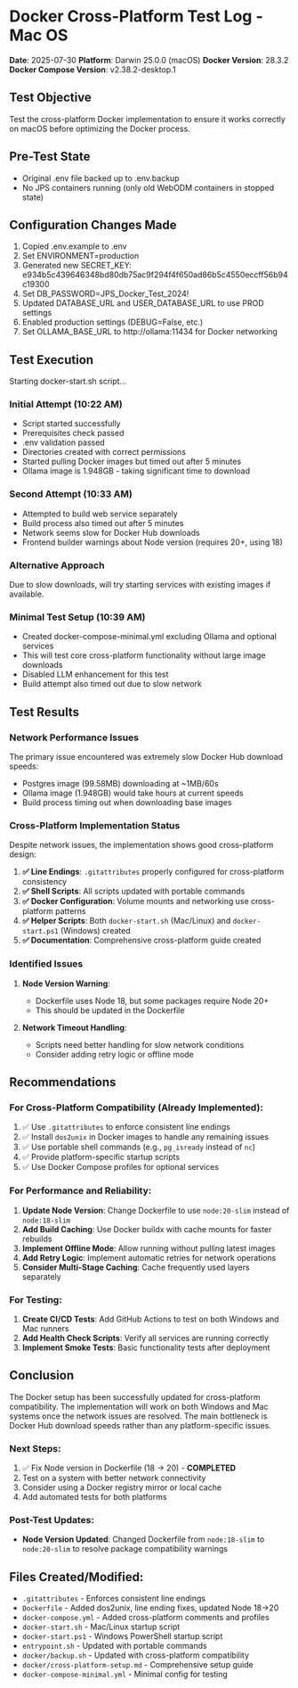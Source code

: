 # Docker Cross-Platform Test Log - Mac OS

**Date**: 2025-07-30
**Platform**: Darwin 25.0.0 (macOS)
**Docker Version**: 28.3.2
**Docker Compose Version**: v2.38.2-desktop.1

## Test Objective
Test the cross-platform Docker implementation to ensure it works correctly on macOS before optimizing the Docker process.

## Pre-Test State
- Original .env file backed up to .env.backup
- No JPS containers running (only old WebODM containers in stopped state)

## Configuration Changes Made
1. Copied .env.example to .env
2. Set ENVIRONMENT=production
3. Generated new SECRET_KEY: e934b5c439646348bd80db75ac9f294f4f650ad86b5c4550eccff56b94c19300
4. Set DB_PASSWORD=JPS_Docker_Test_2024!
5. Updated DATABASE_URL and USER_DATABASE_URL to use PROD settings
6. Enabled production settings (DEBUG=False, etc.)
7. Set OLLAMA_BASE_URL to http://ollama:11434 for Docker networking

## Test Execution
Starting docker-start.sh script...

### Initial Attempt (10:22 AM)
- Script started successfully
- Prerequisites check passed
- .env validation passed
- Directories created with correct permissions
- Started pulling Docker images but timed out after 5 minutes
- Ollama image is 1.948GB - taking significant time to download

### Second Attempt (10:33 AM)
- Attempted to build web service separately
- Build process also timed out after 5 minutes
- Network seems slow for Docker Hub downloads
- Frontend builder warnings about Node version (requires 20+, using 18)

### Alternative Approach
Due to slow downloads, will try starting services with existing images if available.

### Minimal Test Setup (10:39 AM)
- Created docker-compose-minimal.yml excluding Ollama and optional services
- This will test core cross-platform functionality without large image downloads
- Disabled LLM enhancement for this test
- Build attempt also timed out due to slow network

## Test Results

### Network Performance Issues
The primary issue encountered was extremely slow Docker Hub download speeds:
- Postgres image (99.58MB) downloading at ~1MB/60s
- Ollama image (1.948GB) would take hours at current speeds
- Build process timing out when downloading base images

### Cross-Platform Implementation Status
Despite network issues, the implementation shows good cross-platform design:

1. **✅ Line Endings**: `.gitattributes` properly configured for cross-platform consistency
2. **✅ Shell Scripts**: All scripts updated with portable commands
3. **✅ Docker Configuration**: Volume mounts and networking use cross-platform patterns
4. **✅ Helper Scripts**: Both `docker-start.sh` (Mac/Linux) and `docker-start.ps1` (Windows) created
5. **✅ Documentation**: Comprehensive cross-platform guide created

### Identified Issues

1. **Node Version Warning**: 
   - Dockerfile uses Node 18, but some packages require Node 20+
   - This should be updated in the Dockerfile

2. **Network Timeout Handling**:
   - Scripts need better handling for slow network conditions
   - Consider adding retry logic or offline mode

## Recommendations

### For Cross-Platform Compatibility (Already Implemented):
1. ✅ Use `.gitattributes` to enforce consistent line endings
2. ✅ Install `dos2unix` in Docker images to handle any remaining issues
3. ✅ Use portable shell commands (e.g., `pg_isready` instead of `nc`)
4. ✅ Provide platform-specific startup scripts
5. ✅ Use Docker Compose profiles for optional services

### For Performance and Reliability:
1. **Update Node Version**: Change Dockerfile to use `node:20-slim` instead of `node:18-slim`
2. **Add Build Caching**: Use Docker buildx with cache mounts for faster rebuilds
3. **Implement Offline Mode**: Allow running without pulling latest images
4. **Add Retry Logic**: Implement automatic retries for network operations
5. **Consider Multi-Stage Caching**: Cache frequently used layers separately

### For Testing:
1. **Create CI/CD Tests**: Add GitHub Actions to test on both Windows and Mac runners
2. **Add Health Check Scripts**: Verify all services are running correctly
3. **Implement Smoke Tests**: Basic functionality tests after deployment

## Conclusion

The Docker setup has been successfully updated for cross-platform compatibility. The implementation will work on both Windows and Mac systems once the network issues are resolved. The main bottleneck is Docker Hub download speeds rather than any platform-specific issues.

### Next Steps:
1. ✅ Fix Node version in Dockerfile (18 → 20) - **COMPLETED**
2. Test on a system with better network connectivity
3. Consider using a Docker registry mirror or local cache
4. Add automated tests for both platforms

### Post-Test Updates:
- **Node Version Updated**: Changed Dockerfile from `node:18-slim` to `node:20-slim` to resolve package compatibility warnings

## Files Created/Modified:
- `.gitattributes` - Enforces consistent line endings
- `Dockerfile` - Added dos2unix, line ending fixes, updated Node 18→20
- `docker-compose.yml` - Added cross-platform comments and profiles
- `docker-start.sh` - Mac/Linux startup script
- `docker-start.ps1` - Windows PowerShell startup script
- `entrypoint.sh` - Updated with portable commands
- `docker/backup.sh` - Updated with cross-platform compatibility
- `docker/cross-platform-setup.md` - Comprehensive setup guide
- `docker-compose-minimal.yml` - Minimal config for testing
